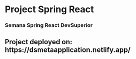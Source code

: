 <h1>Project Spring React</h1>

<h3>Semana Spring React DevSuperior</h3>

<h2> Project deployed on: https://dsmetaapplication.netlify.app/</h2>
